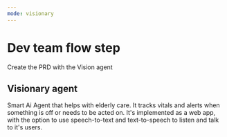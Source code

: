 ```yaml
---
mode: visionary
---
```

# Dev team flow step

Create the PRD with the Vision agent

## Visionary agent

Smart Ai Agent that helps with elderly care. It tracks vitals and alerts when something is off or needs to be acted on. It's implemented as a web app, with the option to use speech-to-text and text-to-speech to listen and talk to it's users.